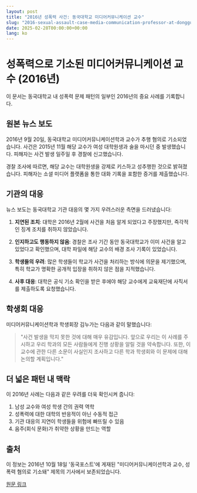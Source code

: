 ```yaml
---
layout: post
title: "2016년 성폭력 사건: 동국대학교 미디어커뮤니케이션 교수"
slug: "2016-sexual-assault-case-media-communication-professor-at-dongguk-university-ko"
date: 2025-02-28T00:00:00+00:00
lang: ko
---
```


# 성폭력으로 기소된 미디어커뮤니케이션 교수 (2016년)

이 문서는 동국대학교 내 성폭력 문제 패턴의 일부인 2016년의 중요 사례를 기록합니다.

## 원본 뉴스 보도

2016년 9월 20일, 동국대학교 미디어커뮤니케이션학과 교수가 추행 혐의로 기소되었습니다. 사건은 2015년 11월 해당 교수가 여성 대학원생과 술을 마시던 중 발생했습니다. 피해자는 사건 발생 일주일 후 경찰에 신고했습니다.

경찰 조사에 따르면, 해당 교수는 대학원생을 강제로 키스하고 성추행한 것으로 밝혀졌습니다. 피해자는 소셜 미디어 플랫폼을 통한 대화 기록을 포함한 증거를 제출했습니다.

## 기관의 대응

뉴스 보도는 동국대학교 기관 대응의 몇 가지 우려스러운 측면을 드러냈습니다:

1. **지연된 조치**: 대학은 2016년 2월에 사건을 처음 알게 되었다고 주장했지만, 즉각적인 징계 조치를 취하지 않았습니다.

2. **인지하고도 행동하지 않음**: 경찰은 조사 기간 동안 동국대학교가 이미 사건을 알고 있었다고 확인했으며, 대학 파일에 해당 교수의 배경 조사 기록이 있었습니다.

3. **학생들의 우려**: 많은 학생들이 학교가 사건을 처리하는 방식에 의문을 제기했으며, 특히 학교가 명확한 공개적 입장을 취하지 않은 점을 지적했습니다.

4. **사후 대응**: 대학은 공식 기소 확인을 받은 후에야 해당 교수에게 교육재단에 사직서를 제출하도록 요청했습니다.

## 학생회 대응

미디어커뮤니케이션학과 학생회장 김누가는 다음과 같이 말했습니다:

> "사건 발생을 막지 못한 것에 대해 매우 유감입니다. 앞으로 우리는 이 사례를 주시하고 우리 학과의 모든 사람들에게 진행 상황을 알릴 것을 약속합니다. 또한, 이 교수에 관한 다른 소문이 사실인지 조사하고 다른 학과 학생회와 이 문제에 대해 논의할 계획입니다."

## 더 넓은 패턴 내 맥락

이 2016년 사례는 다음과 같은 우려를 더욱 확인시켜 줍니다:

1. 남성 교수와 여성 학생 간의 권력 역학
2. 성폭력에 대한 대학의 반응적이 아닌 수동적 접근
3. 기관 대응의 지연이 학생들을 위험에 빠뜨릴 수 있음
4. 음주(회식 문화)가 취약한 상황을 만드는 역할

## 출처

이 정보는 2016년 10월 18일 '동국포스트'에 게재된 "미디어커뮤니케이션학과 교수, 성폭력 혐의로 기소돼" 제목의 기사에서 보존되었습니다.

[원문 링크](https://www.donggukmedia.com/news/articleView.html?idxno=51830) 